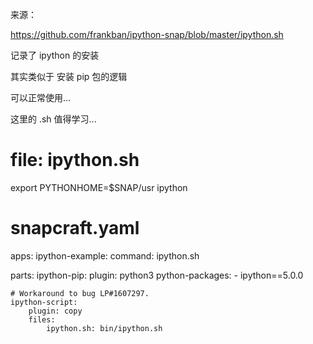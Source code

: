 
来源：

https://github.com/frankban/ipython-snap/blob/master/ipython.sh

记录了 ipython 的安装

其实类似于 安装 pip 包的逻辑

可以正常使用... 


这里的 .sh 值得学习...

# file: ipython.sh

export PYTHONHOME=$SNAP/usr
ipython


# snapcraft.yaml 

apps:
    ipython-example:
        command: ipython.sh

parts:
    ipython-pip:
        plugin: python3
        python-packages:
            - ipython==5.0.0

    # Workaround to bug LP#1607297.
    ipython-script:
        plugin: copy
        files:
            ipython.sh: bin/ipython.sh

